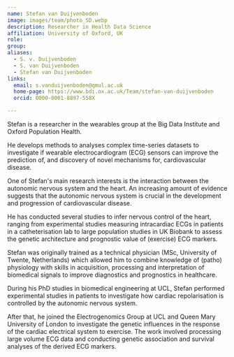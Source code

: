 ```yaml
---
name: Stefan van Duijvenboden
image: images/team/photo_SD.webp
description: Researcher in Health Data Science
affiliation: University of Oxford, UK
role:
group:
aliases:
  - S. v. Duijvenboden
  - S. van Duijvenboden
  - Stefan van Duijvenboden
links:
  email: s.vanduijvenboden@qmul.ac.uk
  home-page: https://www.bdi.ox.ac.uk/Team/stefan-van-duijvenboden
  orcid: 0000-0001-8897-558X

---
```



Stefan is a researcher in the wearables group at the Big Data Institute and Oxford Population Health.

He develops methods to analyses complex time-series datasets to investigate if wearable electrocardiogram (ECG) sensors can improve the prediction of, and discovery of novel mechanisms for, cardiovascular disease. 

One of Stefan's main research interests is the interaction between the autonomic nervous system and the heart. An increasing amount of evidence suggests that the autonomic nervous system is crucial in the development and progression of cardiovascular disease.

He has conducted several studies to infer nervous control of the heart, ranging from experimental studies measuring intracardiac ECGs in patients in a catheterisation lab to large population studies in UK Biobank to assess the genetic architecture and prognostic value of (exercise) ECG markers. 

Stefan was originally trained as a technical physician (MSc, University of Twente, Netherlands) which allowed him to combine knowledge of (patho) physiology with skills in acquisition, processing and interpretation of biomedical signals to improve diagnostics and prognostics in healthcare.

During his PhD studies in biomedical engineering at UCL, Stefan performed experimental studies in patients to investigate how cardiac repolarisation is controlled by the autonomic nervous system.

After that, he joined the Electrogenomics Group at UCL and Queen Mary University of London to investigate the genetic influences in the response of the cardiac electrical system to exercise. The work involved processing large volume ECG data and conducting genetic association and survival analyses of the derived ECG markers.

